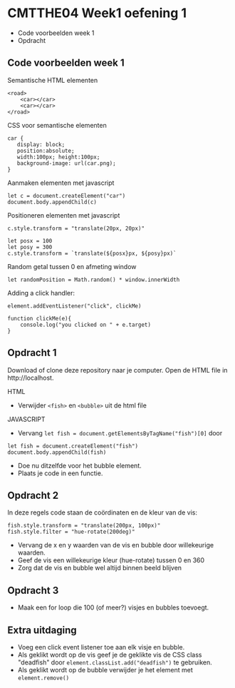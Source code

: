 # CMTTHE04 Week1 oefening 1

- Code voorbeelden week 1
- Opdracht

## Code voorbeelden week 1

Semantische HTML elementen
```
<road>
    <car></car>
    <car></car>
</road>
```

CSS voor semantische elementen
```
car {
   display: block;
   position:absolute;
   width:100px; height:100px;
   background-image: url(car.png);
}
```
Aanmaken elementen met javascript
```
let c = document.createElement("car")
document.body.appendChild(c)
```
Positioneren  elementen met javascript
```
c.style.transform = "translate(20px, 20px)"

let posx = 100
let posy = 300
c.style.transform = `translate(${posx}px, ${posy}px)`
```
Random getal tussen 0 en afmeting window
```
let randomPosition = Math.random() * window.innerWidth
```
Adding a click handler:
```
element.addEventListener("click", clickMe)

function clickMe(e){
    console.log("you clicked on " + e.target)
}
```

## Opdracht 1

Download of clone deze repository naar je computer. Open de HTML file in http://localhost.

HTML

- Verwijder `<fish>` en `<bubble>` uit de html file

JAVASCRIPT

- Vervang `let fish = document.getElementsByTagName("fish")[0]` door 
```
let fish = document.createElement("fish")
document.body.appendChild(fish)
```

- Doe nu ditzelfde voor het bubble element.
- Plaats je code in een functie.

## Opdracht 2

In deze regels code staan de coördinaten en de kleur van de vis: 
```
fish.style.transform = "translate(200px, 100px)"
fish.style.filter = "hue-rotate(200deg)"
```

- Vervang de x en y waarden van de vis en bubble door willekeurige waarden.
- Geef de vis een willekeurige kleur (hue-rotate) tussen 0 en 360
- Zorg dat de vis en bubble wel altijd binnen beeld blijven

## Opdracht 3

- Maak een for loop die 100 (of meer?) visjes en bubbles toevoegt. 

## Extra uitdaging

- Voeg een click event listener toe aan elk visje en bubble. 
- Als geklikt wordt op de vis geef je de geklikte vis de CSS class "deadfish" door `element.classList.add("deadfish")` te gebruiken.
- Als geklikt wordt op de bubble verwijder je het element met `element.remove()`

